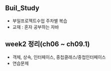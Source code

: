 ## Buil_Study
+ 부일프로젝트수업 주차별 복습
+ 교재 : 혼자 공부하는 자바
  
## week2 정리(ch06 ~ ch09.1)
+ 객체, 상속, 인터페이스, 중첩클래스/중첩인터페이스
+ 연습문제
